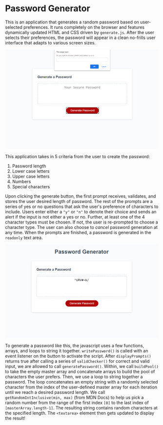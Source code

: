 # Password Generator

This is an application that generates a random password based on user-selected preferences. It runs completely on the browser and features dynamically updated HTML and CSS driven by `generate.js`. After the user selects their preferences, the password will appear in a clean no-frills user interface that adapts to various screen sizes.

![Password prompt](/assets/images/password_gen_prompt_clean.PNG?raw=true "A Password Prompt")

This application takes in 5 criteria from the user to create the password:

1. Password length
1. Lower case letters
1. Upper case letters
1. Numbers
1. Special characters

Upon clicking the generate button, the first prompt receives, validates, and stores the user desired length of password. The rest of the prompts are a series of yes or no questions that ask the user's preference of characters to include. Users enter either a `"y"` or `"n"` to denote their choice and sends an alert if the input is not either a yes or no. Further, at least one of the 4 character types must be chosen. If not, the user is re-prompted to choose a character type. The user can also choose to _cancel_ password generation at any time. When the prompts are finished, a password is generated in the `readonly` text area.

![Password generated](/assets/images/password_gen_result.PNG?raw=true "Example of a random password")

To generate a password like this, the javascript uses a few functions, arrays, and loops to string it together. `writePassword()` is called with an event listener on the button to activate the script. After `displayPrompts()` returns true after calling a series of `validChecker()` for correct and valid input, we are allowed to call `generatePassword()`. Within, we call `buildPool()` to take the empty master array and concatenate arrays to build the pool of characters the user prefers. Then, we use a loop to string together a password. The loop concatenates an empty string with a randomly selected character from the index of the user-defined master array for each iteration until we reach a desired password length. We call `getRandomIntInclusive(min, max)` (from MDN Docs) to help us pick a random number from the range of the first index `[0]` to the last index of `[masterArray.length-1]`. The resulting string contains random characters at the specified length. The `<textarea>` element then gets updated to display the result!
